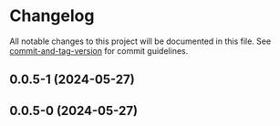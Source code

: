 # Changelog

All notable changes to this project will be documented in this file. See [commit-and-tag-version](https://github.com/absolute-version/commit-and-tag-version) for commit guidelines.

## 0.0.5-1 (2024-05-27)

## 0.0.5-0 (2024-05-27)
